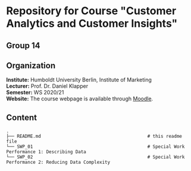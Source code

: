 # Repository for Course "Customer Analytics and Customer Insights"

## Group 14

## Organization

__Institute:__ Humboldt University Berlin, Institute of Marketing <br>
__Lecturer:__ Prof. Dr. Daniel Klapper <br>
__Semester:__ WS 2020/21 <br>
__Website:__ The course webpage is available through [Moodle](https://moodle.hu-berlin.de/course/view.php?id=98467).


## Content

```
.
├── README.md                                        # this readme file
└── SWP_01                                           # Special Work Performance 1: Describing Data
└── SWP_02                                           # Special Work Performance 2: Reducing Data Complexity
```

